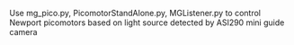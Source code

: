 Use mg_pico.py, PicomotorStandAlone.py, MGListener.py to control Newport picomotors based on light source detected by ASI290 mini guide camera 
